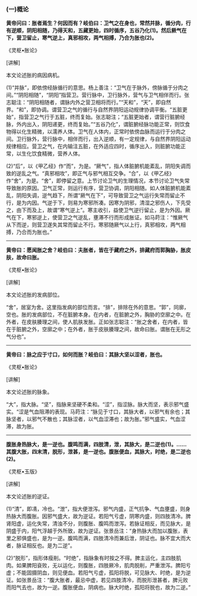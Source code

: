 ### (一)概论

**黄帝问曰：胀者焉生？何因而有？岐伯曰：卫气之在身也，常然并脉，循分肉，行有逆顺，阴阳相随，乃得天和，五藏更始，四时循序，五谷乃化(1)。然后厥气在下，营卫留止，寒气逆上，真邪相攻，两气相搏，乃合为胀也(2)。**

​《灵枢•胀论》

[讲解]

本文论述胀的病因病机。

(1)“并脉”，即依傍经脉循行的意思。杨上善注：“卫气在于脉外，傍脉循于分肉之间。”“阴阳相随”，“阴阳”指营卫。营行脉中，卫行脉外，营气与卫气相伴而行。张志聪注：“阴阳相随者，谓脉内外之营卫相将而行。”“天和”，“天”，即自然界。“和”，即协调。谓营卫之气的循行与自然界阴阳运动规律协调平衡。“五脏更始”，指营卫之气行于五脏，终而复始。张志聪注；“五脏更始者，谓营行脏腑经脉，外内出入，阴阳递更，终而复始。”“五谷乃化”，谓脏腑经脉功能正常，则饮食物得以化生精微，以濡养人体。卫气在人体内，正常时依傍血脉而运行于分肉之间。卫行脉外，营行脉中，相伴而行，出入逆顺，有一定规律，与自然界阴阳运动规律相应。营卫之气，在内输注五脏，在外适应四时，循序出入，则脏腑功能正常，以生化饮食精微，营养人体。

(2)“后”，以《甲乙经》作“而”，为是。“厥气”，指人体脏腑机能紊乱，阴阳失调而致的逆乱之气。“真邪相攻”，即正气与邪气相互交争。“合”，以《甲乙经》作“舍”，为是。“舍”，即停留之意。上节讨论卫气的生理情况，本节讨论卫气失常导致胀的原因。卫气正常，则运行有序，营卫协调，阴阳相随。如人体脏腑机能紊乱，阴阳失调，逆气趋下，所谓“厥气在下”，可导致营卫之气运行失常而留止不行，是为内因。气逆于下，则易为寒邪所凑。因寒为阴邪，清湿之邪伤人，下先受之，由下而及上，故谓“寒气逆上”。寒主收引，益使卫气逆行留止，是为外因。厥气在下，寒邪逆上，使营卫之气逆乱，壅滞不行而形成胀证。如马莳注：“惟厥气从下而逆，则营卫遂失其常而留止不行。寒邪随厥气以上行，真邪相攻，两气相搏，乃合而为胀也。”

* * *

**黄帝曰：愿闻胀之舍？岐伯曰：夫胀者，皆在于藏府之外，排藏府而郭胸胁，胀皮肤，故命曰胀。**

​《灵枢•胀论》

[讲解]

本文论述胀的发病部位。

“舍”，居室为舍。这里指发病的部位而言。“排”，排除在外的意思。“郭”，同廓，空也。胀的发病部位，不在脏腑本身。在内者，在脏腑之外，胸胁的空廓之中。在外者，在皮肤腠理之间，使人肌肤发胀。正如张志聪注：“胀之舍者，在内者，皆在于脏腑之外，空廓之中；在外者，胀于皮肤腠理之间，故命曰胀。谓胀在无形之气分也”。

* * *

**黄帝曰：脉之应于寸口，如何而胀？岐伯曰：其脉大坚以涩者，胀也。**

​《灵枢•胀论》

[讲解]

本文论述胀的脉象。

“大”，指大脉。“坚”，指脉来坚硬不柔和。“涩”，指涩脉。脉大而坚，表示邪气盛实。“涩是气血阻滞的表现。马莳注：“脉见于寸口，其脉大者，以邪气有余也；其脉坚者，以邪气不散也；其脉涩者，以气血涩滞也；故为胀。”邪气盛实，气血涩滞，故为胀。

* * *

**腹胀身热脉大，是一逆也。腹鸣而满，四肢清，泄，其脉大，是二逆也(1)。……其腹大胀，四末清，脱形，泄甚，是一逆也。腹胀便血，其脉大，时绝，是二逆也(2)。**

​《灵枢•玉版》

[讲解]

本文论述胀的逆证。

(1)“清”，即凊，冷也。“泄”，指大便泄泻。邪气内盛，正气抗争、气血壅盛，则身热脉大而腹胀。因邪气盛大，故为逆证。若阳气亏虚，阴寒内盛，则四肢清冷。脾肾阳虚，运化失常，清浊不分，则腹胀、腹鸣而泄泻。若脉证相反，而见脉大，是阴盛于内，阳气浮越于外所致，故为逆证。张景岳注：“身热脉大而加以腹胀，表里之邪俱盛也，是为一逆。腹鸣而满，四肢清冷而兼后泄，阴证也。脉不宜大而大者，脉证相反也。是为二逆”。

(2)“脱形”，指形体瘦削。“时绝”，指脉象有时按之不得。脾主运化，主四肢肌肉。如果脾阳袞败，无以运化，则腹胀，四肢厥冷，肌肉脱削，严重泄泻。脾阳亏虚；不能固摄阴血，则见便血。若阳气亏虚，孤阳将脱，可见脉大、时绝，是为逆证。如张景岳注：“腹大胀者，最忌中虚，若见四肢清冷，而脱形泄甚者，脾元败而阳气去也，故为一逆。腹胀便血，阴病也。脉大时绝，孤阳将脱也，故为二逆。”

